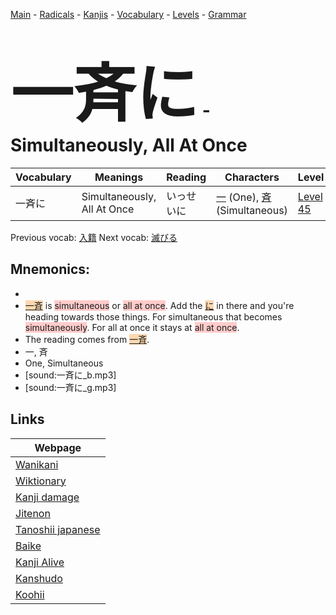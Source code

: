 <style> bigfont {font-size: 100px}</style>
[Main](../README.md) -
[Radicals](../radicals.md) -
[Kanjis](../kanjis.md) -
[Vocabulary](../vocabulary.md) -
[Levels](../levels.md) -
[Grammar](../grammar.md)
# <bigfont> 一斉に</bigfont> - Simultaneously, All At Once 

| Vocabulary | Meanings | Reading | Characters | Level |
| --- | --- | --- | --- | --- |
| 一斉に | Simultaneously, All At Once | いっせいに |  [一](../kanjis/一.md) (One), [斉](../kanjis/斉.md) (Simultaneous) | [Level 45](../levels/wk_level45.md) |

Previous vocab: [入籍](入籍.md) Next vocab: [滅びる](滅びる.md) 

## Mnemonics:

* 
* <span style="background-color:#fed8b1"> [一斉](https://jisho.org/search/一斉)</span> is <span style="background-color:#ffcccb"> simultaneous</span> or <span style="background-color:#ffcccb"> all at once</span>. Add the <span style="background-color:#fed8b1"> [に](https://jisho.org/search/に)</span> in there and you're heading towards those things. For simultaneous that becomes <span style="background-color:#ffcccb"> simultaneously</span>. For all at once it stays at <span style="background-color:#ffcccb"> all at once</span>.
* The reading comes from <span style="background-color:#fed8b1"> [一斉](https://jisho.org/search/一斉)</span>.
* 一, 斉
* One, Simultaneous
* [sound:一斉に_b.mp3]
* [sound:一斉に_g.mp3]


## Links 

| Webpage |
| --- |
| [Wanikani          ](https://www.wanikani.com/kanji/一斉に) |
| [Wiktionary        ](https://en.wiktionary.org/wiki/一斉に) |
| [Kanji damage      ](http://www.kanjidamage.com/kanji/search?utf8=✓&q=一斉に) |
| [Jitenon           ](https://jitenon.com/kanji/一斉に) |
| [Tanoshii japanese ](https://www.tanoshiijapanese.com/dictionary/kanji.cfm?k=一斉に) |
| [Baike             ](https://baike.baidu.com/item/一斉に) |
| [Kanji Alive       ](https://app.kanjialive.com/一斉に) |
| [Kanshudo          ](https://www.kanshudo.com/searchmn?q=一斉に) |
| [Koohii            ](https://kanji.koohii.com/study/kanji/一斉に) |
